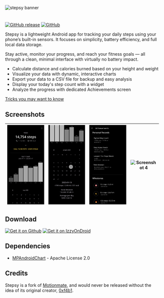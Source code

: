 <img src="images/github-banner.png" alt="stepsy banner"/>

#

[![GitHub release](https://img.shields.io/github/v/release/nvllz/stepsy.svg)](https://github.com/nvllz/stepsy/releases)
[![GitHub](https://img.shields.io/github/license/0xf4b1/motionmate.svg)](LICENSE)

Stepsy is a lightweight Android app for tracking your daily steps using your phone’s built-in sensors. It focuses on simplicity, battery efficiency, and full local data storage.

Stay active, monitor your progress, and reach your fitness goals — all through a clean, minimal interface with virtually no battery impact.

- Calculate distance and calories burned based on your height and weight
- Visualize your data with dynamic, interactive charts
- Export your data to a CSV file for backup and easy analysis
- Display your today's step count with a widget
- Analyze the progress with dedicated Achievements screen

[Tricks you may want to know](TRICKS.md)

## Screenshots

| ![Screenshot 1](images/1.png) | ![Screenshot 2](images/2.png) | ![Screenshot 3](images/3.png) | ![Screenshot 4](images/6.png) |
|:-----------------------------:|:-----------------------------:|:-----------------------------:|:-----------------------------:|

## Download

<a href="https://github.com/nvllz/stepsy/releases">
<img src="images/badge_github.png" height="80" alt="Get it on Github"/></a>
<a href="https://apt.izzysoft.de/packages/com.nvllz.stepsy">
<img src="images/badge_izzyondroid.png" height="80" alt="Get it on IzzyOnDroid"/></a>

## Dependencies

- [MPAndroidChart](https://github.com/PhilJay/MPAndroidChart) - Apache License 2.0

## Credits

Stepsy is a fork of [Motionmate](https://github.com/0xf4b1/motionmate), and would never be released without the idea of its original creator, [0xf4b1](https://github.com/0xf4b1).
